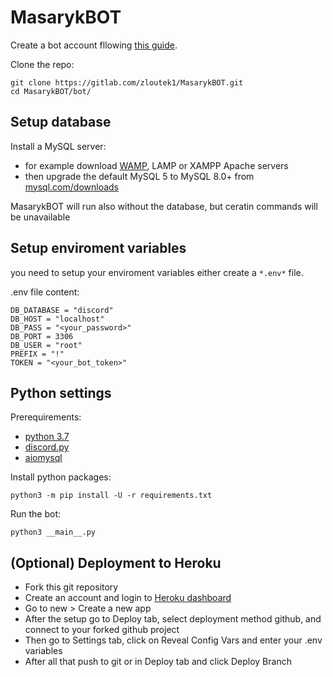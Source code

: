 # MasarykBOT

Create a bot account fllowing [this guide](https://discordpy.readthedocs.io/en/latest/discord.html).

Clone the repo:
```
git clone https://gitlab.com/zloutek1/MasarykBOT.git
cd MasarykBOT/bot/
```

## Setup database

Install a MySQL server:
- for example download [WAMP](http://www.wampserver.com/en/), LAMP or XAMPP Apache servers
- then upgrade the default MySQL 5 to MySQL 8.0+ from [mysql.com/downloads](https://dev.mysql.com/downloads/mysql/)

MasarykBOT will run also without the database, but ceratin commands will be unavailable

## Setup enviroment variables

you need to setup your enviroment variables
either create a `*.env*` file.

.env file content:
```
DB_DATABASE = "discord"
DB_HOST = "localhost"
DB_PASS = "<your_password>"
DB_PORT = 3306
DB_USER = "root"
PREFIX = "!"
TOKEN = "<your_bot_token>"
```

## Python settings

Prerequirements:
- [python 3.7](https://www.python.org/downloads/)
- [discord.py](https://discordpy.readthedocs.io/en/latest/intro.html#installing)
- [aiomysql](https://github.com/aio-libs/aiomysql)

Install python packages:
```
python3 -m pip install -U -r requirements.txt
```

Run the bot:
```
python3 __main__.py
```

## (Optional) Deployment to Heroku

- Fork this git repository
- Create an account and login to [Heroku dashboard](https://dashboard.heroku.com/apps)
- Go to new > Create a new app 
- After the setup go to Deploy tab, select deployment method github, and connect to your forked github project
- Then go to Settings tab, click on Reveal Config Vars and enter your .env variables
- After all that push to git or in Deploy tab and click Deploy Branch
